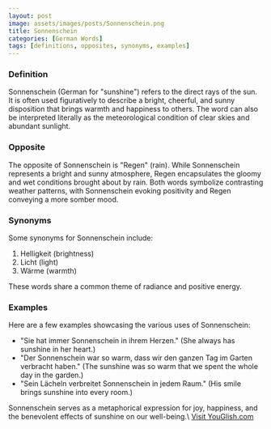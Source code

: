 ```yaml
---
layout: post
image: assets/images/posts/Sonnenschein.png
title: Sonnenschein
categories: [German Words]
tags: [definitions, opposites, synonyms, examples]
---
```


### Definition
Sonnenschein (German for "sunshine") refers to the direct rays of the sun. It is often used figuratively to describe a bright, cheerful, and sunny disposition that brings warmth and happiness to others. The word can also be interpreted literally as the meteorological condition of clear skies and abundant sunlight.

### Opposite
The opposite of Sonnenschein is "Regen" (rain). While Sonnenschein represents a bright and sunny atmosphere, Regen encapsulates the gloomy and wet conditions brought about by rain. Both words symbolize contrasting weather patterns, with Sonnenschein evoking positivity and Regen conveying a more somber mood.

### Synonyms
Some synonyms for Sonnenschein include:

1. Helligkeit (brightness)
2. Licht (light)
3. Wärme (warmth)

These words share a common theme of radiance and positive energy.

### Examples
Here are a few examples showcasing the various uses of Sonnenschein:

- "Sie hat immer Sonnenschein in ihrem Herzen." (She always has sunshine in her heart.)
- "Der Sonnenschein war so warm, dass wir den ganzen Tag im Garten verbracht haben." (The sunshine was so warm that we spent the whole day in the garden.)
- "Sein Lächeln verbreitet Sonnenschein in jedem Raum." (His smile brings sunshine into every room.)

Sonnenschein serves as a metaphorical expression for joy, happiness, and the benevolent effects of sunshine on our well-being.\ <a id="yg-widget-0" class="youglish-widget" data-query="Sonnenschein" data-lang="german" data-components="8412" data-auto-start="0" data-bkg-color="theme_light" data-title="How%20to%20pronounce%20Sonnenschein%20in%20German"  rel="nofollow" href="https://youglish.com">Visit YouGlish.com</a><script async src="https://youglish.com/public/emb/widget.js" charset="utf-8"></script>